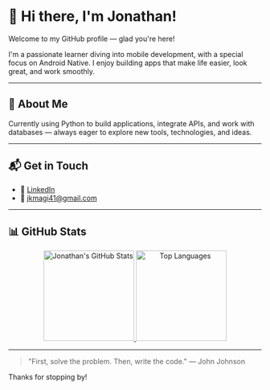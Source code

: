 # 👋 Hi there, I'm Jonathan!

Welcome to my GitHub profile — glad you're here!

I'm a passionate learner diving into mobile development, with a special focus on Android Native. I enjoy building apps that make life easier, look great, and work smoothly.

---

## 🚀 About Me
Currently using Python to build applications, integrate APIs, and work with databases — always eager to explore new tools, technologies, and ideas.

---

## 📬 Get in Touch

- 🔗 [LinkedIn](https://www.linkedin.com/in/jonathan-kamagi/)
- 📧 jkmagi41@gmail.com

---

## 📊 GitHub Stats

<p align="center">
  <a href="https://github.com/JonathanAlzndr">
    <img height="180em" src="https://github-readme-stats-eight-theta.vercel.app/api?username=JonathanAlzndr&show_icons=true&theme=algolia&include_all_commits=true&count_private=true" alt="Jonathan's GitHub Stats"/>
    <img height="180em" src="https://github-readme-stats-eight-theta.vercel.app/api/top-langs/?username=JonathanAlzndr&layout=compact&langs_count=8&theme=algolia" alt="Top Languages"/>
  </a>
</p>

---

> "First, solve the problem. Then, write the code." — John Johnson

Thanks for stopping by!
